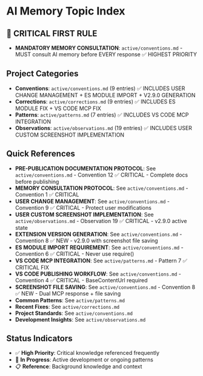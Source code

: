 # AI Memory Topic Index

## 🚨 CRITICAL FIRST RULE
- **MANDATORY MEMORY CONSULTATION**: `active/conventions.md` - MUST consult AI memory before EVERY response ✅ HIGHEST PRIORITY

## Project Categories
- **Conventions**: `active/conventions.md` (9 entries) ✅ INCLUDES USER CHANGE MANAGEMENT + ES MODULE IMPORT + V2.9.0 GENERATION
- **Corrections**: `active/corrections.md` (9 entries) ✅ INCLUDES ES MODULE FIX + VS CODE MCP FIX
- **Patterns**: `active/patterns.md` (7 entries) ✅ INCLUDES VS CODE MCP INTEGRATION
- **Observations**: `active/observations.md` (19 entries) ✅ INCLUDES USER CUSTOM SCREENSHOT IMPLEMENTATION

## Quick References
- **PRE-PUBLICATION DOCUMENTATION PROTOCOL**: See `active/conventions.md` - Convention 12 ✅ CRITICAL - Complete docs before publishing
- **MEMORY CONSULTATION PROTOCOL**: See `active/conventions.md` - Convention 1 ✅ CRITICAL
- **USER CHANGE MANAGEMENT**: See `active/conventions.md` - Convention 9 ✅ CRITICAL - Protect user modifications
- **USER CUSTOM SCREENSHOT IMPLEMENTATION**: See `active/observations.md` - Observation 19 ✅ CRITICAL - v2.9.0 active state
- **EXTENSION VERSION GENERATION**: See `active/conventions.md` - Convention 8 ✅ NEW - v2.9.0 with screenshot file saving
- **ES MODULE IMPORT REQUIREMENT**: See `active/conventions.md` - Convention 6 ✅ CRITICAL - Never use require()
- **VS CODE MCP INTEGRATION**: See `active/patterns.md` - Pattern 7 ✅ CRITICAL FIX
- **VS CODE PUBLISHING WORKFLOW**: See `active/conventions.md` - Convention 4 ✅ CRITICAL - BaseContentUrl required
- **SCREENSHOT FILE SAVING**: See `active/conventions.md` - Convention 8 ✅ NEW - Dual MCP response + file saving
- **Common Patterns**: See `active/patterns.md`
- **Recent Fixes**: See `active/corrections.md`
- **Project Standards**: See `active/conventions.md`
- **Development Insights**: See `active/observations.md`

## Status Indicators
- ✅ **High Priority**: Critical knowledge referenced frequently
- 🔄 **In Progress**: Active development or ongoing patterns
- 📋 **Reference**: Background knowledge and context
